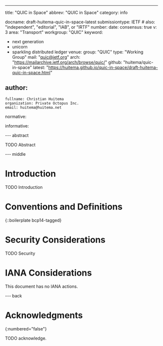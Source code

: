 ---
title: "QUIC in Space"
abbrev: "QUIC in Space"
category: info

docname: draft-huitema-quic-in-space-latest
submissiontype: IETF  # also: "independent", "editorial", "IAB", or "IRTF"
number:
date:
consensus: true
v: 3
area: "Transport"
workgroup: "QUIC"
keyword:
 - next generation
 - unicorn
 - sparkling distributed ledger
venue:
  group: "QUIC"
  type: "Working Group"
  mail: "quic@ietf.org"
  arch: "https://mailarchive.ietf.org/arch/browse/quic/"
  github: "huitema/quic-in-space"
  latest: "https://huitema.github.io/quic-in-space/draft-huitema-quic-in-space.html"

author:
 -
    fullname: Christian Huitema
    organization: Private Octopus Inc.
    email: huitema@huitema.net

normative:

informative:


--- abstract

TODO Abstract


--- middle

# Introduction

TODO Introduction


# Conventions and Definitions

{::boilerplate bcp14-tagged}


# Security Considerations

TODO Security


# IANA Considerations

This document has no IANA actions.


--- back

# Acknowledgments
{:numbered="false"}

TODO acknowledge.
